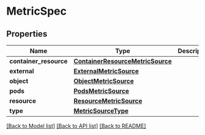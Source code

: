 # MetricSpec

## Properties
Name | Type | Description | Notes
------------ | ------------- | ------------- | -------------
**container_resource** | [**ContainerResourceMetricSource**](ContainerResourceMetricSource.md) |  | [optional] 
**external** | [**ExternalMetricSource**](ExternalMetricSource.md) |  | [optional] 
**object** | [**ObjectMetricSource**](ObjectMetricSource.md) |  | [optional] 
**pods** | [**PodsMetricSource**](PodsMetricSource.md) |  | [optional] 
**resource** | [**ResourceMetricSource**](ResourceMetricSource.md) |  | [optional] 
**type** | [**MetricSourceType**](MetricSourceType.md) |  | [optional] 

[[Back to Model list]](../README.md#documentation-for-models) [[Back to API list]](../README.md#documentation-for-api-endpoints) [[Back to README]](../README.md)


